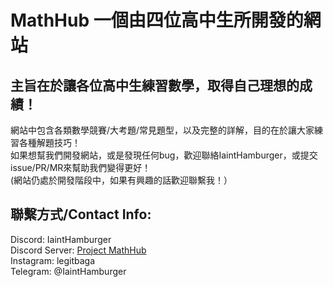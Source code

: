 # MathHub 一個由四位高中生所開發的網站
## 主旨在於讓各位高中生練習數學，取得自己理想的成績！
網站中包含各類數學競賽/大考題/常見題型，以及完整的詳解，目的在於讓大家練習各種解題技巧！   
如果想幫我們開發網站，或是發現任何bug，歡迎聯絡IaintHamburger，或提交issue/PR/MR來幫助我們變得更好！   
(網站仍處於開發階段中，如果有興趣的話歡迎聯繫我！）  
  
## 聯繫方式/Contact Info:  
Discord: IaintHamburger  
Discord Server: [Project MathHub](https://discord.gg/YnJ3dBq7fa)  
Instagram: legitbaga  
Telegram: @IaintHamburger  
